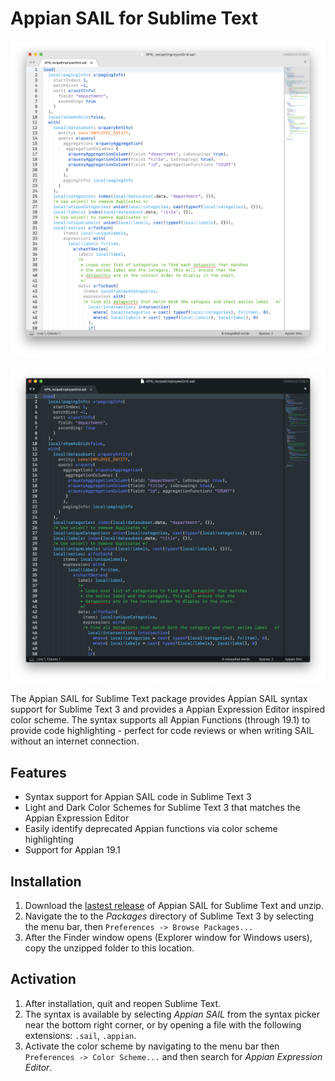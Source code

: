 # Appian SAIL for Sublime Text

![expression_editor_color_scheme](docs/img/expression_editor_color_scheme.png)

![expression_editor_color_scheme](docs/img/expression_editor_color_scheme_dark.png)

The Appian SAIL for Sublime Text package provides Appian SAIL syntax support for Sublime Text 3 and provides a Appian Expression Editor inspired color scheme. The syntax supports all Appian Functions (through 19.1) to provide code highlighting - perfect for code reviews or when writing SAIL without an internet connection.

## Features

* Syntax support for Appian SAIL code in Sublime Text 3
* Light and Dark Color Schemes for Sublime Text 3 that matches the Appian Expression Editor
* Easily identify deprecated Appian functions via color scheme highlighting
* Support for Appian 19.1

## Installation

1. Download the [lastest release](https://github.com/spetykowski/Appian-SAIL-for-Sublime-Text/releases/latest) of Appian SAIL for Sublime Text and unzip. 
2. Navigate the to the _Packages_ directory of Sublime Text 3 by selecting the menu bar, then `Preferences -> Browse Packages...`
3. After the Finder window opens (Explorer window for Windows users), copy the unzipped folder to this location.

## Activation

1. After installation, quit and reopen Sublime Text.
2. The syntax is available by selecting _Appian SAIL_ from the syntax picker near the bottom right corner, or by opening a file with the following extensions: `.sail`, `.appian`.
3. Activate the color scheme by navigating to the menu bar then `Preferences -> Color Scheme...` and then search for _Appian Expression Editor_.
